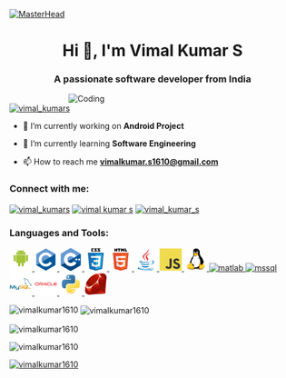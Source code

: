 [![MasterHead](https://res.cloudinary.com/practicaldev/image/fetch/s--CzEvOo0v--/c_imagga_scale,f_auto,fl_progressive,h_500,q_auto,w_1000/https://dev-to-uploads.s3.amazonaws.com/uploads/articles/yceo3xk3of14d3hbdkdp.png)](http://vimal.io)
<h1 align="center">Hi 👋, I'm Vimal Kumar S</h1>
<h3 align="center">A passionate software developer from India</h3>
<img align="right" alt="Coding" width="400" src="https://i.pinimg.com/originals/54/e3/7d/54e37d8074ebcde1d96c77d7b2a7f310.gif">


<p align="left"> <a href="https://twitter.com/vimal_kumars" target="blank"><img src="https://img.shields.io/twitter/follow/vimal_kumars?logo=twitter&style=for-the-badge" alt="vimal_kumars" /></a> </p>

- 🔭 I’m currently working on **Android Project**

- 🌱 I’m currently learning **Software Engineering**

- 📫 How to reach me **vimalkumar.s1610@gmail.com**

<h3 align="left">Connect with me:</h3>
<p align="left">
<a href="https://twitter.com/vimal_kumars" target="blank"><img align="center" src="https://raw.githubusercontent.com/rahuldkjain/github-profile-readme-generator/master/src/images/icons/Social/twitter.svg" alt="vimal_kumars" height="30" width="40" /></a>
<a href="https://linkedin.com/in/vimal kumar s" target="blank"><img align="center" src="https://raw.githubusercontent.com/rahuldkjain/github-profile-readme-generator/master/src/images/icons/Social/linked-in-alt.svg" alt="vimal kumar s" height="30" width="40" /></a>
<a href="https://instagram.com/vimal_kumar_s" target="blank"><img align="center" src="https://raw.githubusercontent.com/rahuldkjain/github-profile-readme-generator/master/src/images/icons/Social/instagram.svg" alt="vimal_kumar_s" height="30" width="40" /></a>
</p>

<h3 align="left">Languages and Tools:</h3>
<p align="left"> <a href="https://developer.android.com" target="_blank" rel="noreferrer"> <img src="https://raw.githubusercontent.com/devicons/devicon/master/icons/android/android-original-wordmark.svg" alt="android" width="40" height="40"/> </a> <a href="https://www.cprogramming.com/" target="_blank" rel="noreferrer"> <img src="https://raw.githubusercontent.com/devicons/devicon/master/icons/c/c-original.svg" alt="c" width="40" height="40"/> </a> <a href="https://www.w3schools.com/cpp/" target="_blank" rel="noreferrer"> <img src="https://raw.githubusercontent.com/devicons/devicon/master/icons/cplusplus/cplusplus-original.svg" alt="cplusplus" width="40" height="40"/> </a> <a href="https://www.w3schools.com/css/" target="_blank" rel="noreferrer"> <img src="https://raw.githubusercontent.com/devicons/devicon/master/icons/css3/css3-original-wordmark.svg" alt="css3" width="40" height="40"/> </a> <a href="https://www.w3.org/html/" target="_blank" rel="noreferrer"> <img src="https://raw.githubusercontent.com/devicons/devicon/master/icons/html5/html5-original-wordmark.svg" alt="html5" width="40" height="40"/> </a> <a href="https://www.java.com" target="_blank" rel="noreferrer"> <img src="https://raw.githubusercontent.com/devicons/devicon/master/icons/java/java-original.svg" alt="java" width="40" height="40"/> </a> <a href="https://developer.mozilla.org/en-US/docs/Web/JavaScript" target="_blank" rel="noreferrer"> <img src="https://raw.githubusercontent.com/devicons/devicon/master/icons/javascript/javascript-original.svg" alt="javascript" width="40" height="40"/> </a> <a href="https://www.linux.org/" target="_blank" rel="noreferrer"> <img src="https://raw.githubusercontent.com/devicons/devicon/master/icons/linux/linux-original.svg" alt="linux" width="40" height="40"/> </a> <a href="https://www.mathworks.com/" target="_blank" rel="noreferrer"> <img src="https://upload.wikimedia.org/wikipedia/commons/2/21/Matlab_Logo.png" alt="matlab" width="40" height="40"/> </a> <a href="https://www.microsoft.com/en-us/sql-server" target="_blank" rel="noreferrer"> <img src="https://www.svgrepo.com/show/303229/microsoft-sql-server-logo.svg" alt="mssql" width="40" height="40"/> </a> <a href="https://www.mysql.com/" target="_blank" rel="noreferrer"> <img src="https://raw.githubusercontent.com/devicons/devicon/master/icons/mysql/mysql-original-wordmark.svg" alt="mysql" width="40" height="40"/> </a> <a href="https://www.oracle.com/" target="_blank" rel="noreferrer"> <img src="https://raw.githubusercontent.com/devicons/devicon/master/icons/oracle/oracle-original.svg" alt="oracle" width="40" height="40"/> </a> <a href="https://www.python.org" target="_blank" rel="noreferrer"> <img src="https://raw.githubusercontent.com/devicons/devicon/master/icons/python/python-original.svg" alt="python" width="40" height="40"/> </a> <a href="https://www.ruby-lang.org/en/" target="_blank" rel="noreferrer"> <img src="https://raw.githubusercontent.com/devicons/devicon/master/icons/ruby/ruby-original.svg" alt="ruby" width="40" height="40"/> </a> </p>

<p><img align="left" src="https://github-readme-stats.vercel.app/api/top-langs?username=vimalkumar1610&show_icons=true&locale=en&layout=compact" alt="vimalkumar1610" /></p>

<p>&nbsp;<img align="center" src="https://github-readme-stats.vercel.app/api?username=vimalkumar1610&show_icons=true&locale=en" alt="vimalkumar1610" /></p>

<p><img align="center" src="https://github-readme-streak-stats.herokuapp.com/?user=vimalkumar1610&" alt="vimalkumar1610" /></p>
<p align="left"> <img src="https://komarev.com/ghpvc/?username=vimalkumar1610&label=Profile%20views&color=0e75b6&style=flat" alt="vimalkumar1610" /> </p>

<p align="left"> <a href="https://github.com/ryo-ma/github-profile-trophy"><img src="https://github-profile-trophy.vercel.app/?username=vimalkumar1610" alt="vimalkumar1610" /></a> </p>


